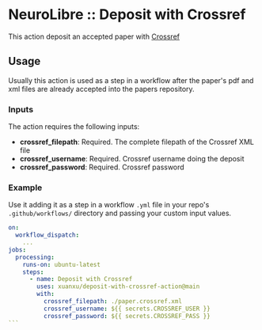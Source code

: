 # NeuroLibre :: Deposit with Crossref

This action deposit an accepted paper with [Crossref](https://www.crossref.org/)

## Usage

Usually this action is used as a step in a workflow after the paper's pdf and xml files are already accepted into the papers repository.

### Inputs

The action requires the following inputs:

- **crossref_filepath**: Required. The complete filepath of the Crossref XML file
- **crossref_username**: Required. Crossref username doing the deposit
- **crossref_password**: Required. Crossref password

### Example

Use it adding it as a step in a workflow `.yml` file in your repo's `.github/workflows/` directory and passing your custom input values.

````yaml
on:
  workflow_dispatch:
    ...
jobs:
  processing:
    runs-on: ubuntu-latest
    steps:
      - name: Deposit with Crossref
        uses: xuanxu/deposit-with-crossref-action@main
        with:
          crossref_filepath: ./paper.crossref.xml
          crossref_username: ${{ secrets.CROSSREF_USER }}
          crossref_password: ${{ secrets.CROSSREF_PASS }}
```
